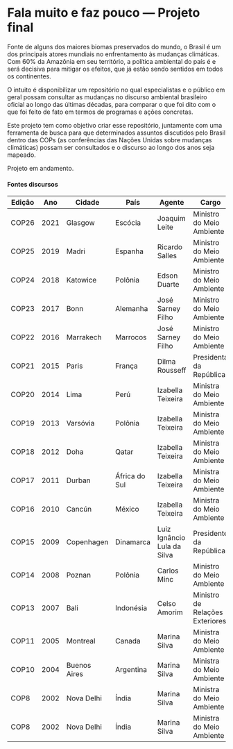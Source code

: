 # Fala muito e faz pouco — Projeto final

Fonte de alguns dos maiores biomas preservados do mundo, o Brasil é um dos principais atores mundiais no enfrentamento às mudanças climáticas. Com 60% da Amazônia em seu território, a política ambiental do país é e será decisiva para mitigar os efeitos, que já estão sendo sentidos em todos os continentes. 

O intuito é disponibilizar um repositório no qual especialistas e o público em geral possam consultar as mudanças no discurso ambiental brasileiro oficial ao longo das últimas décadas, para comparar o que foi dito com o que foi feito de fato em termos de programas e ações concretas. 

Este projeto tem como objetivo criar esse repositório, juntamente com uma ferramenta de busca para que determinados assuntos discutidos pelo Brasil dentro das COPs (as conferências das Nações Unidas sobre mudanças climáticas) possam ser consultados e o discurso ao longo dos anos seja mapeado.

Projeto em andamento.

#### Fontes discursos

| Edição | Ano  | Cidade       | País          | Agente                      | Cargo                           | url                                      | url_arquivo                                    |
|--------|------|--------------|---------------|-----------------------------|---------------------------------|------------------------------------------|------------------------------------------------|
| COP26  | 2021 | Glasgow      | Escócia       | Joaquim Leite               | Ministro do Meio Ambiente       | https://tinyurl.com/cop-26-2021-1        | https://tinyurl.com/Cop-26-2021-arquivo        |
| COP25  | 2019 | Madri        | Espanha       | Ricardo Salles              | Ministro do Meio Ambiente       | https://tinyurl.com/Cop-25-2019-1        | https://tinyurl.com/cop-25-2019-arquivo        |
| COP24  | 2018 | Katowice     | Polônia       | Edson Duarte                | Ministro do Meio Ambiente       | https://tinyurl.com/cop-24-2018-1        | https://tinyurl.com/cop-24-2018-arquivo        |
| COP23  | 2017 | Bonn         | Alemanha      | José Sarney Filho           | Ministro do Meio Ambiente       | https://tinyurl.com/cop-23-2017-1        | https://tinyurl.com/cop-23-2017-arquivo        |
| COP22  | 2016 | Marrakech    | Marrocos      | José Sarney Filho           | Ministro do Meio Ambiente       | https://tinyurl.com/cop-22-2016-1        | https://tinyurl.com/cop-22-2016-arquivo        |
| COP21  | 2015 | Paris        | França        | Dilma Rousseff              | Presidenta da República         | https://tinyurl.com/cop-21-2015-1        | https://tinyurl.com/cop-21-2015-arquivo        |
| COP20  | 2014 | Lima         | Perú          | Izabella Teixeira           | Ministra do Meio Ambiente       | https://tinyurl.com/cop-20-2014-1        | https://tinyurl.com/cop-20-2014-arquivo        |
| COP19  | 2013 | Varsóvia     | Polônia       | Izabella Teixeira           | Ministra do Meio Ambiente       | https://tinyurl.com/cop-19-2013-1        | https://tinyurl.com/cop-19-2013-1              |
| COP18  | 2012 | Doha         | Qatar         | Izabella Teixeira           | Ministra do Meio Ambiente       | https://tinyurl.com/cop-18-2012-1        | https://tinyurl.com/cop-18-2012-1              |
| COP17  | 2011 | Durban       | África do Sul | Izabella Teixeira           | Ministra do Meio Ambiente       | https://tinyurl.com/cop-17-2011-1        | https://tinyurl.com/cop-17-2011-arquivo        |
| COP16  | 2010 | Cancún       | México        | Izabella Teixeira           | Ministra do Meio Ambiente       | https://tinyurl.com/cop-16-2010-1        | https://tinyurl.com/cop-16-2010-arquivo        |
| COP15  | 2009 | Copenhagen   | Dinamarca     | Luiz Ignâncio Lula da Silva | Presidente da República         | https://tinyurl.com/cop-15-2009-1        | https://tinyurl.com/cop-15-2009-arquivo        |
| COP14  | 2008 | Poznan       | Polônia       | Carlos Minc                 | Ministro do Meio Ambiente       |                                          |                                                |
| COP13  | 2007 | Bali         | Indonésia     | Celso Amorim                | Ministro de Relações Exteriores | https://tinyurl.com/cop-13-2007-1        | https://tinyurl.com/cop-13-2007-arquivo        |
| COP11  | 2005 | Montreal     | Canada        | Marina Silva                | Ministra do Meio Ambiente       | https://tinyurl.com/cop-11-2005-1        | https://tinyurl.com/cop-11-2005-arquivo        |
| COP10  | 2004 | Buenos Aires | Argentina     | Marina Silva                | Ministra do Meio Ambiente       | https://tinyurl.com/cop-10-2004-1        | https://tinyurl.com/cop-10-2004-arquivo        |
| COP8   | 2002 | Nova Delhi   | Índia         | Marina Silva                | Ministra do Meio Ambiente       | https://tinyurl.com/cop-8-2002-1         | https://tinyurl.com/cop-8-2002-arquivo         |
| COP8   | 2002 | Nova Delhi   | Índia         | Marina Silva                | Ministra do Meio Ambiente       | https://tinyurl.com/cop-8-2002-encerra-1 | https://tinyurl.com/cop-8-2002-encerra-arquivo |

